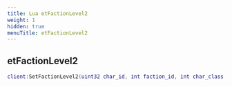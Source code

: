 ```yaml
---
title: Lua etFactionLevel2
weight: 1
hidden: true
menuTitle: etFactionLevel2
---
```

## etFactionLevel2
```lua
client:SetFactionLevel2(uint32 char_id, int faction_id, int char_class, int char_race, int char_deity, int value, int temp); -- void
```